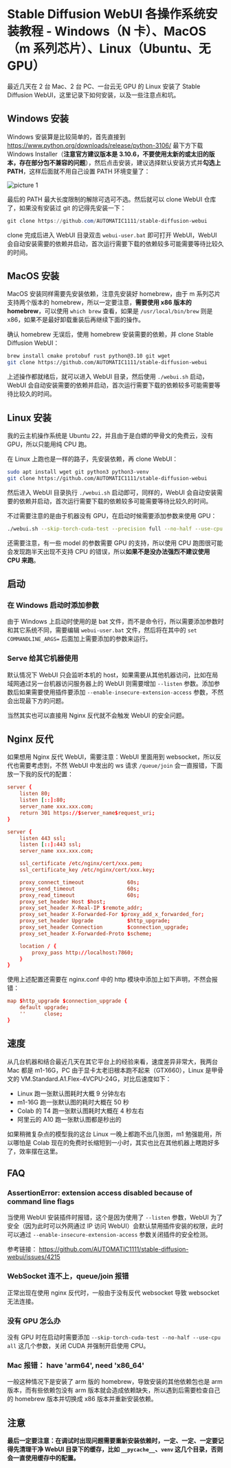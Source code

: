 # Stable Diffusion WebUI 各操作系统安装教程 - Windows（N 卡）、MacOS（m 系列芯片）、Linux（Ubuntu、无 GPU）

最近几天在 2 台 Mac、2 台 PC、一台云无 GPU 的 Linux 安装了 Stable Diffusion WebUI，这里记录下如何安装，以及一些注意点和坑。

## Windows 安装

Windows 安装算是比较简单的，首先直接到 https://www.python.org/downloads/release/python-3106/ 最下方下载 Windows Installer（**注意官方建议版本是 3.10.6，不要使用太新的或太旧的版本，存在部分包不兼容的问题**），然后点击安装，建议选择默认安装方式并**勾选上 PATH**，这样后面就不用自己设置 PATH 环境变量了：

![picture 1](https://stg.heyfe.org/images/blog-stable-diffusion-webui-install-1681566777970.png)

最后的 PATH 最大长度限制的解除可选可不选。然后就可以 clone WebUI 仓库了，如果没有安装过 git 的记得先安装一下：

```powershell
git clone https://github.com/AUTOMATIC1111/stable-diffusion-webui
```

clone 完成后进入 WebUI 目录双击 `webui-user.bat` 即可打开 WebUI，WebUI 会自动安装需要的依赖并启动，首次运行需要下载的依赖较多可能需要等待比较久的时间。

## MacOS 安装

MacOS 安装同样需要先安装依赖，注意先安装好 homebrew，由于 m 系列芯片支持两个版本的 homebrew，所以一定要注意，**需要使用 x86 版本的 homebrew**，可以使用 `which brew` 查看，如果是 `/usr/local/bin/brew` 则是 x86，如果不是最好卸载重装后再继续下面的操作。

确认 homebrew 无误后，使用 homebrew 安装需要的依赖，并 clone Stable Diffusion WebUI：

```sh
brew install cmake protobuf rust python@3.10 git wget
git clone https://github.com/AUTOMATIC1111/stable-diffusion-webui
```

上述操作都就绪后，就可以进入 WebUI 目录，然后使用 `./webui.sh` 启动，WebUI 会自动安装需要的依赖并启动，首次运行需要下载的依赖较多可能需要等待比较久的时间。

## Linux 安装

我的云主机操作系统是 Ubuntu 22，并且由于是白嫖的甲骨文的免费云，没有 GPU，所以只能用纯 CPU 跑。

在 Linux 上跑也是一样的路子，先安装依赖，再 clone WebUI：

```sh
sudo apt install wget git python3 python3-venv
git clone https://github.com/AUTOMATIC1111/stable-diffusion-webui
```

然后进入 WebUI 目录执行 `./webui.sh` 启动即可，同样的，WebUI 会自动安装需要的依赖并启动，首次运行需要下载的依赖较多可能需要等待比较久的时间。

不过需要注意的是由于机器没有 GPU，在启动时候需要添加参数来使用 GPU：

```sh
./webui.sh --skip-torch-cuda-test --precision full --no-half --use-cpu all
```

还需要注意，有一些 model 的参数需要 GPU 的支持，所以使用 CPU 跑图很可能会发现跑半天出现不支持 CPU 的错误，所以**如果不是没办法强烈不建议使用 CPU 来跑**。

## 启动

### 在 Windows 启动时添加参数

由于 Windows 上启动时使用的是 bat 文件，而不是命令行，所以需要添加参数时和其它系统不同，需要编辑 `webui-user.bat` 文件，然后将在其中的 `set COMMANDLINE_ARGS=` 后面加上需要添加的参数来运行。

### Serve 给其它机器使用

默认情况下 WebUI 只会监听本机的 host，如果需要从其他机器访问，比如在局域网通过另一台机器访问服务器上的 WebUI 则需要增加 `--listen` 参数。添加参数后如果需要使用插件要添加 `--enable-insecure-extension-access` 参数，不然会出现最下方的问题。

当然其实也可以直接用 Nginx 反代就不会触发 WebUI 的安全问题。

## Nginx 反代

如果想用 Nginx 反代 WebUI，需要注意：WebUI 里面用到 websocket，所以反代也需要考虑到，不然 WebUI 中发出的 ws 请求 `/queue/join` 会一直报错，下面放一下我的反代的配置：

```conf
server {
    listen 80;
    listen [::]:80;
    server_name xxx.xxx.com;
    return 301 https://$server_name$request_uri;
}

server {
    listen 443 ssl;
    listen [::]:443 ssl;
    server_name xxx.xxx.com;

    ssl_certificate /etc/nginx/cert/xxx.pem;
    ssl_certificate_key /etc/nginx/cert/xxx.key;

    proxy_connect_timeout              60s;
    proxy_send_timeout                 60s;
    proxy_read_timeout                 60s;
    proxy_set_header Host $host;
    proxy_set_header X-Real-IP $remote_addr;
    proxy_set_header X-Forwarded-For $proxy_add_x_forwarded_for;
    proxy_set_header Upgrade           $http_upgrade;
    proxy_set_header Connection        $connection_upgrade;
    proxy_set_header X-Forwarded-Proto $scheme;

    location / {
        proxy_pass http://localhost:7860;
    }
}
```

使用上述配置还需要在 nginx.conf 中的 http 模块中添加上如下声明，不然会报错：

```conf
map $http_upgrade $connection_upgrade {
    default upgrade;
    ''      close;
}
```

## 速度

从几台机器和结合最近几天在其它平台上的经验来看，速度差异非常大，我两台 Mac 都是 m1-16G，PC 由于显卡太老旧根本跑不起来（GTX660），Linux 是甲骨文的 VM.Standard.A1.Flex-4VCPU-24G，对比后速度如下：

-   Linux 跑一张默认图耗时大概 9 分钟左右
-   m1-16G 跑一张默认图的耗时大概在 50 秒
-   Colab 的 T4 跑一张默认图耗时大概在 4 秒左右
-   阿里云的 A10 跑一张默认图都是秒出的

如果稍微复杂点的模型我的这台 Linux 一晚上都跑不出几张图，m1 勉强能用，所以哪怕是 Colab 现在的免费时长缩短到一小时，其实也比在其他机器上瞎跑好多了，效率摆在这里。

## FAQ

### AssertionError: extension access disabled because of command line flags

当使用 WebUI 安装插件时报错，这个是因为使用了 `--listen` 参数，WebUI 为了安全（因为此时可以外网通过 IP 访问 WebUI）会默认禁用插件安装的权限，此时可以通过 `--enable-insecure-extension-access` 参数关闭插件的安全检测。

参考链接： https://github.com/AUTOMATIC1111/stable-diffusion-webui/issues/4215

### WebSocket 连不上，queue/join 报错

正常出现在使用 nginx 反代时，一般由于没有反代 websocket 导致 websocket 无法连接。

### 没有 GPU 怎么办

没有 GPU 时在启动时需要添加 `--skip-torch-cuda-test --no-half --use-cpu all` 这几个参数，关闭 CUDA 并强制开启使用 CPU。

### Mac 报错： have 'arm64', need 'x86_64'

一般这种情况下是安装了 arm 版的 homebrew，导致安装的其他依赖包也是 arm 版本，而有些依赖包没有 arm 版本就会造成依赖缺失，所以遇到后需要检查自己的 homebrew 版本并切换成 x86 版本并重新安装依赖。

## 注意

**最后一定要注意：在调试时出现问题需要重新安装依赖时，一定、一定、一定要记得先清理干净 WebUI 目录下的缓存，比如 `__pycache__`、`venv` 这几个目录，否则会一直使用缓存中的配置。**
